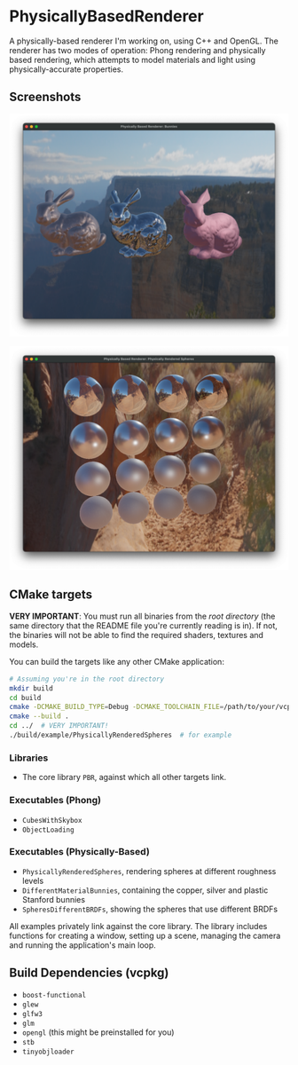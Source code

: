 # PhysicallyBasedRenderer

A physically-based renderer I'm working on, using C++ and OpenGL. The renderer has two modes of operation: Phong rendering and physically based rendering, which attempts to model materials and light using physically-accurate properties.

## Screenshots
![Physically Rendered Bunnies](screenshots/physically_rendered_bunnies.png "Copper, silver and plastic physically-rendered bunnies")

![Physically Rendered Spheres](screenshots/physically_shaded_spheres_desert.png "Spheres rendered at a range of roughness and metallicity levels")

## CMake targets
**VERY IMPORTANT**: You must run all binaries from the *root directory* (the same directory that the README file you're currently reading is in). If not, the binaries will not be able to find the required shaders, textures and models.

You can build the targets like any other CMake application:
```bash
# Assuming you're in the root directory
mkdir build
cd build
cmake -DCMAKE_BUILD_TYPE=Debug -DCMAKE_TOOLCHAIN_FILE=/path/to/your/vcpkg.cmake -G Ninja ..  # or whatever build tool you prefer
cmake --build .
cd ../  # VERY IMPORTANT!
./build/example/PhysicallyRenderedSpheres  # for example
```

### Libraries
- The core library `PBR`, against which all other targets link.

### Executables (Phong)
- `CubesWithSkybox`
- `ObjectLoading`

### Executables (Physically-Based)
- `PhysicallyRenderedSpheres`, rendering spheres at different roughness levels
- `DifferentMaterialBunnies`, containing the copper, silver and plastic Stanford bunnies
- `SpheresDifferentBRDFs`, showing the spheres that use different BRDFs

All examples privately link against the core library. The library includes functions for creating a window, setting up a scene, managing the camera and running the application's main loop.

## Build Dependencies (vcpkg)

- `boost-functional`
- `glew`
- `glfw3`
- `glm`
- `opengl` (this might be preinstalled for you)
- `stb`
- `tinyobjloader`
